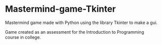 # Mastermind-game-Tkinter
Mastermind game made with Python using the library Tkinter to make a gui.

Game created as an assessment for the Introduction to Programming course in college.

